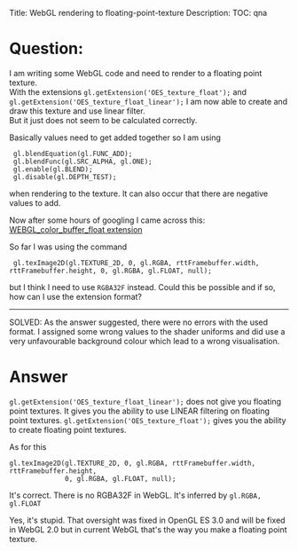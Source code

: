 Title: WebGL rendering to floating-point-texture
Description:
TOC: qna

# Question:

I am writing some WebGL code and need to render to a floating point texture.  
With the extensions `gl.getExtension('OES_texture_float');` and  `gl.getExtension('OES_texture_float_linear');` I am now able to create and draw this texture and use linear filter.  
But it just does not seem to be calculated correctly.


Basically values need to get added together so I am using

     gl.blendEquation(gl.FUNC_ADD);
     gl.blendFunc(gl.SRC_ALPHA, gl.ONE);
     gl.enable(gl.BLEND);
     gl.disable(gl.DEPTH_TEST);

when rendering to the texture. It can also occur that there are negative values to add.

Now after some hours of googling I came across this: [WEBGL_color_buffer_float extension][1]  

So far I was using the command

     gl.texImage2D(gl.TEXTURE_2D, 0, gl.RGBA, rttFramebuffer.width, rttFramebuffer.height, 0, gl.RGBA, gl.FLOAT, null);

but I think I need to use `RGBA32F` instead. Could this be possible and if so, how can I use the extension format?


----------


SOLVED: As the answer suggested, there were no errors with the used format. I assigned some wrong values to the shader uniforms and did use a very unfavourable background colour which lead to a wrong visualisation.

  [1]: https://www.khronos.org/registry/webgl/extensions/WEBGL_color_buffer_float/

# Answer

`gl.getExtension('OES_texture_float_linear');` does not give you floating point textures. It gives you the ability to use LINEAR filtering on floating point textures. `gl.getExtension('OES_texture_float');` gives you the ability to create floating point textures.

As for this

    gl.texImage2D(gl.TEXTURE_2D, 0, gl.RGBA, rttFramebuffer.width, rttFramebuffer.height, 
                  0, gl.RGBA, gl.FLOAT, null);

It's correct. There is no RGBA32F in WebGL. It's inferred by `gl.RGBA, gl.FLOAT`

Yes, it's stupid. That oversight was fixed in OpenGL ES 3.0 and will be fixed in WebGL 2.0 but in current WebGL that's the way you make a floating point texture.
